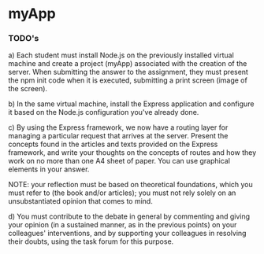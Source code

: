 # myApp
### TODO's

a) Each student must install Node.js on the previously installed virtual machine and create a project (myApp) associated with the creation of the server. When submitting the answer to the assignment, they must present the npm init code when it is executed, submitting a print screen (image of the screen).

b) In the same virtual machine, install the Express application and configure it based on the Node.js configuration you've already done. 

c) By using the Express framework, we now have a routing layer for managing a particular request that arrives at the server. Present the concepts found in the articles and texts provided on the Express framework, and write your thoughts on the concepts of routes and how they work on no more than one A4 sheet of paper. You can use graphical elements in your answer. 

NOTE: your reflection must be based on theoretical foundations, which you must refer to (the book and/or articles); you must not rely solely on an unsubstantiated opinion that comes to mind.

d) You must contribute to the debate in general by commenting and giving your opinion (in a sustained manner, as in the previous points) on your colleagues' interventions, and by supporting your colleagues in resolving their doubts, using the task forum for this purpose.
